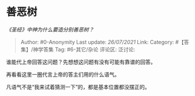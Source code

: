 # 善恶树
*《圣经》中神为什么要造分别善恶树？*

> Author: #0-Anonymity
> Last update: *26/07/2021*
> Link:
> Category: #【答集】/神学答集
> Tag: #6-其它/杂论
> 评论区:
> 泛讨论:

谁能代上帝回答这问题？先想想这问题有没有可能有靠谱的回答。

再看看这里一圈代言上帝的答主们用的什么语气。

凡语气不是“我来试着猜测一下”的，都是基本位置都没摆正的。

